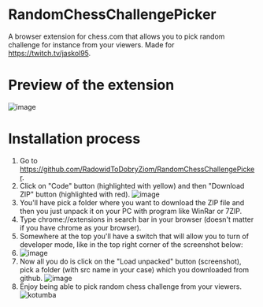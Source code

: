 # RandomChessChallengePicker
A browser extension for chess.com that allows you to pick random challenge for instance from your viewers. Made for https://twitch.tv/jaskol95.

<h1>Preview of the extension</h1>

![image](https://github.com/RadowidToDobryZiom/RandomChessChallengePicker/assets/136258434/005a7f22-070f-45dd-9515-efc521894b02)

<h1>Installation process</h1>

1. Go to https://github.com/RadowidToDobryZiom/RandomChessChallengePicker.
2. Click on "Code" button (highlighted with yellow) and then "Download ZIP" button (highlighted with red).
![image](https://github.com/RadowidToDobryZiom/RandomChessChallengePicker/assets/136258434/4081a087-43bf-48ae-abac-c6cf06a344a2)
3. You'll have pick a folder where you want to download the ZIP file and then you just unpack it on your PC with program like WinRar or 7ZIP.
4. Type chrome://extensions in search bar in your browser (doesn't matter if you have chrome as your browser).
5. Somewhere at the top you'll have a switch that will allow you to turn of developer mode, like in the top right corner of the screenshot below:
6. ![image](https://github.com/RadowidToDobryZiom/RandomChessChallengePicker/assets/136258434/c57361ac-f797-4fdd-a217-a6636dcd1dcb)
7. Now all you do is click on the "Load unpacked" button (screenshot), pick a folder (with src name in your case) which you downloaded from github.
![image](https://github.com/RadowidToDobryZiom/RandomChessChallengePicker/assets/136258434/743ed9dc-1df1-42c2-87a8-b4d295c96ab8)
8. Enjoy being able to pick random chess challenge from your viewers. 
![kotumba](https://github.com/RadowidToDobryZiom/RandomChessChallengePicker/assets/136258434/a5ae20d7-98a3-46df-959b-9abbb7ed451a)



